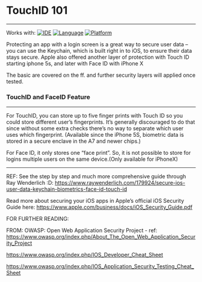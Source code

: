 
# TouchID 101 
-----
Works with:
[![IDE](https://img.shields.io/badge/Xcode-9-blue.svg)](https://developer.apple.com/xcode/)
[![Language](https://img.shields.io/badge/swift-4-orange.svg)](https://swift.org)
[![Platform](https://img.shields.io/badge/platform-iOS%2011-green.svg)](https://developer.apple.com/ios/)

Protecting an app with a login screen is a great way to secure user data – you can use the Keychain, which is built right in to iOS, to ensure their data stays secure. Apple also offered another layer of protection with Touch ID starting iphone 5s, and later with Face ID with iPhone X

The basic are covered on the ff. and further security layers will applied once tested.

### TouchID and FaceID Feature
-----
For TouchID, you can store up to five finger prints with Touch ID so you could store different user’s fingerprints. It’s generally discouraged to do that since without some extra checks there’s no way to separate which user uses which fingerprint. (Available since the iPhone 5S, biometric data is stored in a secure enclave in the A7 and newer chips.)

For Face ID, it only stores one “face print”. So, it is not possible to store for logins multiple users on the same device.(Only available for iPhoneX)

------

REF:
See the step by step and much more comprehensive guide through Ray Wenderlich :D:
https://www.raywenderlich.com/179924/secure-ios-user-data-keychain-biometrics-face-id-touch-id


Read more about securing your iOS apps in Apple’s official iOS Security Guide here:
https://www.apple.com/business/docs/iOS_Security_Guide.pdf

FOR FURTHER READING:

FROM: OWASP: Open Web Application Security Project - 
ref: https://www.owasp.org/index.php/About_The_Open_Web_Application_Security_Project

https://www.owasp.org/index.php/IOS_Developer_Cheat_Sheet

https://www.owasp.org/index.php/IOS_Application_Security_Testing_Cheat_Sheet
